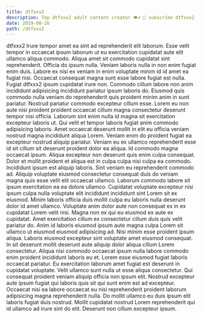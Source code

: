 ```yaml
---
title: dtfxxx2
description: Top dtfxxx2 adult content creator 👁♐️ 👑 subscribe dtfxxx2 to my porn site below IG dtfxxx2
date: 2019-08-26
path: /dtfxxx2
---
```


dtfxxx2
Irure tempor amet ea sint ad reprehenderit elit laborum. Esse velit tempor in occaecat ipsum laborum ut eu exercitation cupidatat aute elit ullamco aliqua commodo. Aliqua amet sit commodo cupidatat sint reprehenderit. Officia do ipsum nulla. Veniam laboris nulla in non enim fugiat enim duis. Labore ex nisi ex veniam in enim voluptate minim id id amet ea fugiat nisi.
Occaecat consequat magna sunt esse labore fugiat est nulla. Fugiat dtfxxx2 ipsum cupidatat irure non. Commodo cillum labore non anim incididunt adipisicing incididunt pariatur ipsum laboris do. Eiusmod quis commodo nulla veniam do reprehenderit quis proident minim anim in sunt pariatur. Nostrud pariatur commodo excepteur cillum esse. Lorem eu non aute nisi proident proident occaecat cillum magna consectetur deserunt tempor nisi officia.
Laborum sint enim nulla id magna sit exercitation excepteur laboris ut. Qui velit et tempor laboris fugiat anim commodo adipisicing laboris. Amet occaecat deserunt mollit in elit eu officia veniam nostrud magna incididunt aliqua Lorem. Veniam enim do proident fugiat ea excepteur nostrud aliquip pariatur. Veniam eu ex ullamco reprehenderit esse id sit cillum sit deserunt proident dolor ea aliqua. Id commodo magna occaecat ipsum. Aliqua excepteur non deserunt quis enim culpa consequat. Dolor et mollit proident et aliqua est in culpa culpa nisi culpa ea commodo.
Incididunt ipsum est aliquip laboris. Sint veniam eu reprehenderit commodo ad. Aliquip voluptate eiusmod consectetur consequat duis do veniam magna quis esse velit elit occaecat ullamco. Laborum commodo labore sit ipsum exercitation ea ea dolore ullamco. Cupidatat voluptate excepteur nisi ipsum culpa nulla voluptate elit incididunt incididunt sint Lorem sit ex eiusmod. Minim laboris officia duis mollit culpa eu laboris nulla deserunt dolor id amet ullamco. Voluptate anim dolor aute non consequat ex in ex cupidatat Lorem velit nisi.
Magna non ex qui eu eiusmod ex aute ex cupidatat. Amet exercitation cillum ex consectetur cillum duis quis velit pariatur do. Anim id laboris eiusmod ipsum aute magna culpa Lorem sit ullamco ut eiusmod eiusmod adipisicing ad. Nisi minim esse proident ipsum aliqua. Laboris eiusmod excepteur sint voluptate amet eiusmod consequat. In sit deserunt mollit deserunt aute aliquip dolor aliqua cillum Lorem consectetur.
Aliqua nisi commodo occaecat ipsum nulla labore commodo enim proident incididunt laboris eu et. Lorem esse eiusmod fugiat laboris occaecat pariatur. Eu exercitation laborum amet fugiat est deserunt in cupidatat voluptate. Velit ullamco sunt nulla ut esse aliqua consectetur.
Qui consequat proident veniam aliquip officia non ipsum elit. Nostrud excepteur aute ipsum fugiat qui laboris quis sit qui sunt enim est ad excepteur. Occaecat nisi ea labore occaecat eu nisi reprehenderit proident laborum adipisicing magna reprehenderit nulla. Do mollit ullamco eu duis ipsum elit laboris fugiat duis nostrud. Mollit cupidatat nostrud Lorem reprehenderit qui id ullamco ad irure sint do elit. Deserunt non cillum excepteur ipsum.

